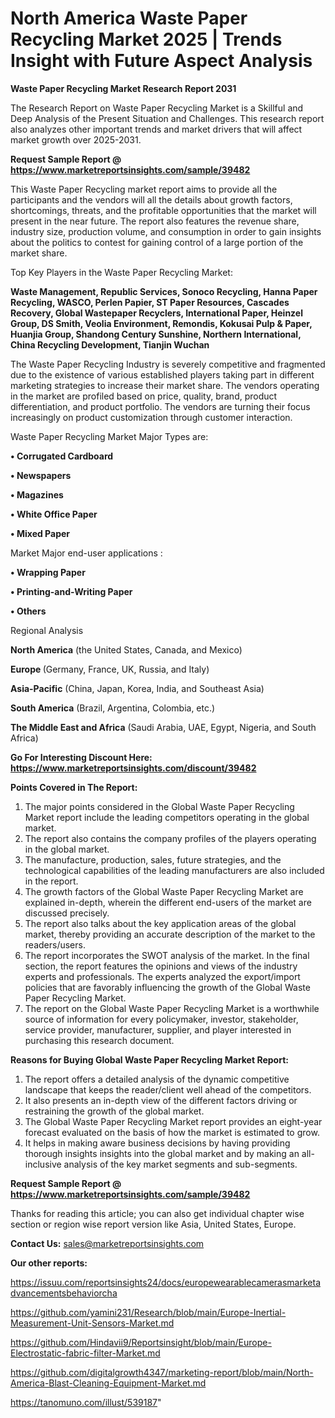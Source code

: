 # North America Waste Paper Recycling Market 2025 | Trends Insight with Future Aspect Analysis

<strong>Waste Paper Recycling Market Research Report 2031</strong>

The Research Report on Waste Paper Recycling Market is a Skillful and Deep Analysis of the Present Situation and Challenges. This research report also analyzes other important trends and market drivers that will affect market growth over 2025-2031.

<strong>Request Sample Report @ <a href=https://www.marketreportsinsights.com/sample/39482>https://www.marketreportsinsights.com/sample/39482</a></strong>

This Waste Paper Recycling market report aims to provide all the participants and the vendors will all the details about growth factors, shortcomings, threats, and the profitable opportunities that the market will present in the near future. The report also features the revenue share, industry size, production volume, and consumption in order to gain insights about the politics to contest for gaining control of a large portion of the market share.

Top Key Players in the Waste Paper Recycling Market:

<strong>Waste Management, Republic Services, Sonoco Recycling, Hanna Paper Recycling, WASCO, Perlen Papier, ST Paper Resources, Cascades Recovery, Global Wastepaper Recyclers, International Paper, Heinzel Group, DS Smith, Veolia Environment, Remondis, Kokusai Pulp & Paper, Huanjia Group, Shandong Century Sunshine, Northern International, China Recycling Development, Tianjin Wuchan</strong>

The Waste Paper Recycling Industry is severely competitive and fragmented due to the existence of various established players taking part in different marketing strategies to increase their market share. The vendors operating in the market are profiled based on price, quality, brand, product differentiation, and product portfolio. The vendors are turning their focus increasingly on product customization through customer interaction.

Waste Paper Recycling Market Major Types are:

<strong>•  Corrugated Cardboard

•  Newspapers

•  Magazines

•  White Office Paper

•  Mixed Paper</strong>

Market Major end-user applications :

<strong>•  Wrapping Paper

•  Printing-and-Writing Paper

•  Others</strong>

Regional Analysis

</u><strong><b>North America</b></strong> (the United States, Canada, and Mexico)

<strong><b>Europe </b></strong>(Germany, France, UK, Russia, and Italy)

<strong><b>Asia-Pacific</b></strong> (China, Japan, Korea, India, and Southeast Asia)

<strong><b>South America</b></strong> (Brazil, Argentina, Colombia, etc.)

<strong><b>The Middle East and Africa</b></strong> (Saudi Arabia, UAE, Egypt, Nigeria, and South Africa)

<strong>Go For Interesting Discount Here: <a href=https://www.marketreportsinsights.com/discount/39482>https://www.marketreportsinsights.com/discount/39482</a></strong>

<strong>Points Covered in The Report:</strong>
<ol>
  <li>The major points considered in the Global Waste Paper Recycling Market report include the leading competitors operating in the global market.</li>
  <li>The report also contains the company profiles of the players operating in the global market.</li>
  <li>The manufacture, production, sales, future strategies, and the technological capabilities of the leading manufacturers are also included in the report.</li>
  <li>The growth factors of the Global Waste Paper Recycling Market are explained in-depth, wherein the different end-users of the market are discussed precisely.</li>
  <li>The report also talks about the key application areas of the global market, thereby providing an accurate description of the market to the readers/users.</li>
  <li>The report incorporates the SWOT analysis of the market. In the final section, the report features the opinions and views of the industry experts and professionals. The experts analyzed the export/import policies that are favorably influencing the growth of the Global Waste Paper Recycling Market.</li>
  <li>The report on the Global Waste Paper Recycling Market is a worthwhile source of information for every policymaker, investor, stakeholder, service provider, manufacturer, supplier, and player interested in purchasing this research document.</li>
</ol>
<strong>Reasons for Buying Global Waste Paper Recycling Market Report:</strong>

<ol>
  <li>The report offers a detailed analysis of the dynamic competitive landscape that keeps the reader/client well ahead of the competitors.</li>
  <li>It also presents an in-depth view of the different factors driving or restraining the growth of the global market.</li>
  <li>The Global Waste Paper Recycling Market report provides an eight-year forecast evaluated on the basis of how the market is estimated to grow.</li>
  <li>It helps in making aware business decisions by having providing thorough insights insights into the global market and by making an all-inclusive analysis of the key market segments and sub-segments.</li>
</ol>
<strong>Request Sample Report @ <a href=https://www.marketreportsinsights.com/sample/39482>https://www.marketreportsinsights.com/sample/39482</a></strong>


Thanks for reading this article; you can also get individual chapter wise section or region wise report version like Asia, United States, Europe.

<strong>Contact Us:</strong>
sales@marketreportsinsights.com

<strong>Our other reports:</strong>

<a href=https://issuu.com/reportsinsights24/docs/europewearablecamerasmarketadvancementsbehaviorcha>https://issuu.com/reportsinsights24/docs/europewearablecamerasmarketadvancementsbehaviorcha</a>

<a href=https://github.com/yamini231/Research/blob/main/Europe-Inertial-Measurement-Unit-Sensors-Market.md>https://github.com/yamini231/Research/blob/main/Europe-Inertial-Measurement-Unit-Sensors-Market.md</a>

<a href=https://github.com/Hindavii9/Reportsinsight/blob/main/Europe-Electrostatic-fabric-filter-Market.md>https://github.com/Hindavii9/Reportsinsight/blob/main/Europe-Electrostatic-fabric-filter-Market.md</a>

<a href=https://github.com/digitalgrowth4347/marketing-report/blob/main/North-America-Blast-Cleaning-Equipment-Market.md>https://github.com/digitalgrowth4347/marketing-report/blob/main/North-America-Blast-Cleaning-Equipment-Market.md</a>

<a href=https://tanomuno.com/illust/539187>https://tanomuno.com/illust/539187</a>"
